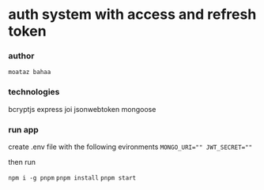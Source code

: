 # auth system with access and refresh token

### author

`moataz bahaa`

### technologies

bcryptjs
express
joi
jsonwebtoken
mongoose

### run app
create .env file with the following evironments
`
MONGO_URI=""
JWT_SECRET=""
`

then run

`npm i -g pnpm`
`pnpm install`
`pnpm start`

